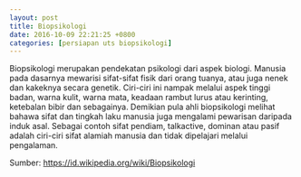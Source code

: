 ```yaml
---
layout: post
title: Biopsikologi
date: 2016-10-09 22:21:25 +0800
categories: [persiapan uts biopsikologi]
---
```


Biopsikologi merupakan pendekatan psikologi dari aspek biologi. Manusia pada dasarnya mewarisi sifat-sifat fisik dari orang tuanya, atau juga nenek dan kakeknya secara genetik. Ciri-ciri ini nampak melalui aspek tinggi badan, warna kulit, warna mata, keadaan rambut lurus atau kerinting, ketebalan bibir dan sebagainya. Demikian pula ahli biopsikologi melihat bahawa sifat dan tingkah laku manusia juga mengalami pewarisan daripada induk asal. Sebagai contoh sifat pendiam, talkactive, dominan atau pasif adalah ciri-ciri sifat alamiah manusia dan tidak dipelajari melalui pengalaman.

Sumber: <https://id.wikipedia.org/wiki/Biopsikologi>